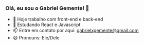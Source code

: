 ### Olá, eu sou o Gabriel Gemente! 👋

- 🔭 Hoje trabalho com front-end e back-end 
- 🌱 Estudando React e Javascript 
- 📫 Entre em contato por aqui: gabrielxgemente@gmail.com
- 😄 Pronouns: Ele/Dele

